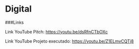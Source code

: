 # Digital
###Links

Link YouTube Pitch: https://youtu.be/dsRfnCTbOXc

Link YouTube Projeto executado: https://youtu.be/Z1ELmvCQTj8
